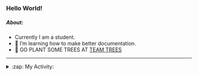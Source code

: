 ### Hello World!

##### About:
- Currently I am a student.
- 🌱 I’m learning how to make better documentation.
- 🌱 GO PLANT SOME TREES AT [TEAM TREES](https://teamtrees.org/)

---
<details>
  <summary>:zap: My Activity:</summary>
  
<!--START_SECTION:waka-->
![Code Time](http://img.shields.io/badge/Code%20Time-1%2C150%20hrs%206%20mins-blue)

**I'm a Night 🦉** 

```text
🌞 Morning                1437 commits        ██░░░░░░░░░░░░░░░░░░░░░░░   09.24 % 
🌆 Daytime                5488 commits        █████████░░░░░░░░░░░░░░░░   35.29 % 
🌃 Evening                4491 commits        ███████░░░░░░░░░░░░░░░░░░   28.88 % 
🌙 Night                  4137 commits        ███████░░░░░░░░░░░░░░░░░░   26.60 % 
```
📅 **I'm Most Productive on Wednesday** 

```text
Monday                   2334 commits        ████░░░░░░░░░░░░░░░░░░░░░   15.01 % 
Tuesday                  2038 commits        ███░░░░░░░░░░░░░░░░░░░░░░   13.10 % 
Wednesday                3579 commits        ██████░░░░░░░░░░░░░░░░░░░   23.01 % 
Thursday                 1945 commits        ███░░░░░░░░░░░░░░░░░░░░░░   12.51 % 
Friday                   1523 commits        ██░░░░░░░░░░░░░░░░░░░░░░░   09.79 % 
Saturday                 1386 commits        ██░░░░░░░░░░░░░░░░░░░░░░░   08.91 % 
Sunday                   2748 commits        ████░░░░░░░░░░░░░░░░░░░░░   17.67 % 
```


📊 **This Week I Spent My Time On** 

```text
🔥 Editors: 
VS Code                  5 hrs 20 mins       █████████████████████████   100.00 % 

🐱‍💻 Projects: 
giveth-dapps-v2          2 hrs 54 mins       ██████████████░░░░░░░░░░░   54.55 % 
praise                   2 hrs 25 mins       ███████████░░░░░░░░░░░░░░   45.45 % 
```


 Last Updated on 12/07/2023 19:10:13 UTC
<!--END_SECTION:waka-->
</details>

